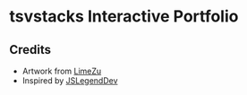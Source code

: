 # tsvstacks Interactive Portfolio

## Credits

- Artwork from [LimeZu](https://limezu.itch.io/)
- Inspired by [JSLegendDev](https://jslegenddev.substack.com/)
